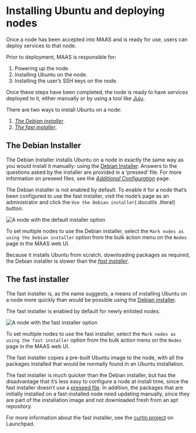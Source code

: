 
# Installing Ubuntu and deploying nodes

Once a node has been accepted into MAAS and is ready for use, users can
deploy services to that node.

Prior to deployment, MAAS is responsible for:

1.  Powering up the node.
2.  Installing Ubuntu on the node.
3.  Installing the user’s SSH keys on the node.

Once these steps have been completed, the node is ready to have services
deployed to it, either manually or by using a tool like
[Juju](http://juju.ubuntu.com).

There are two ways to install Ubuntu on a node:

1.  [*The Debian installer*](#debian-installer).
2.  [*The fast installer*](#fast-installer).


## The Debian Installer

The Debian Installer installs Ubuntu on a node in exactly the same way
as you would install it manually: using the [Debian
Installer](http://www.debian.org/devel/debian-installer/). Answers to
the questions asked by the installer are provided in a ‘preseed’ file.
For more information on preseed files, see the [*Additional
Configuration*](configure.html#preseed) page.

The Debian installer is not enabled by default. To enable it for a node
that’s been configured to use the fast installer, visit the node’s page
as an administrator and click the `Use the Debian installer`{.docutils
.literal} button.

![A node with the default installer option](./media/node-page-use-default-installer.png)

To set multiple nodes to use the Debian installer, select the
`Mark nodes as using the Debian installer` option
from the bulk action menu on the `Nodes` page in the
MAAS web UI.

Because it installs Ubuntu from scratch, downloading packages as
required, the Debian installer is slower than the [*fast
installer*](#fast-installer).

## The fast installer

The fast installer is, as the name suggests, a means of installing
Ubuntu on a node more quickly than would be possible using the [Debian
installer](#debian-installer).

The fast installer is enabled by default for newly enlisted nodes.

![A node with the fast installer option](./media/node-page-use-fast-installer.png)

To set multiple nodes to use the fast installer, select the
`Mark nodes as using the fast installer` option from
the bulk action menu on the `Nodes` page in the MAAS
web UI.

The fast installer copies a pre-built Ubuntu image to the node, with all
the packages installed that would be normally found in an Ubuntu
installation.

The fast installer is much quicker than the Debian installer, but has
the disadvantage that it’s less easy to configure a node at install
time, since the fast installer doesn’t use a 
[preseed file](configure.html#preseed). In addition, the packages that are
initially installed on a fast-installed node need updating manually,
since they are part of the installation image and not downloaded fresh
from an apt repository.

For more information about the fast installer, see the [curtin
project](https://launchpad.net/curtin) on Launchpad.



